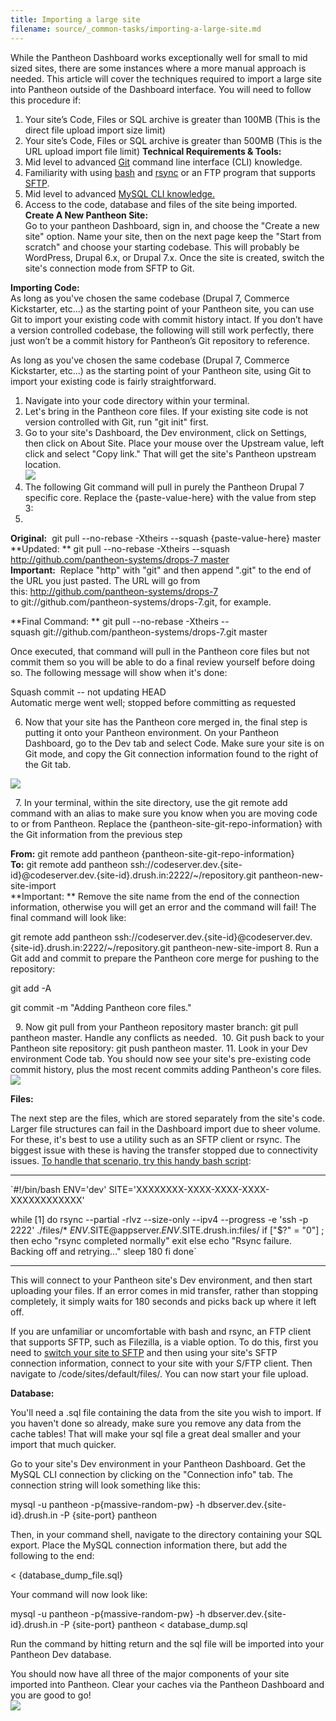 ```yaml
---
title: Importing a large site
filename: source/_common-tasks/importing-a-large-site.md
---
```


While the Pantheon Dashboard works exceptionally well for small to mid sized sites, there are some instances where a more manual approach is needed. This article will cover the techniques required to import a large site into Pantheon outside of the Dashboard interface. You will need to follow this procedure if:

1. Your site’s Code, Files or SQL archive is greater than 100MB (This is the direct file upload import size limit)
2. Your site’s Code, Files or SQL archive is greater than 500MB (This is the URL upload import file limit)
**Technical Requirements & Tools:**
1. Mid level to advanced [Git](http://git-scm.com/) command line interface (CLI) knowledge.
2. Familiarity with using [bash](http://www.gnu.org/software/bash/) and [rsync](http://rsync.samba.org/) or an FTP program that supports [SFTP](http://en.wikipedia.org/wiki/SFTP).
3. Mid level to advanced [MySQL CLI knowledge.](https://mariadb.com/kb/en/mariadb/documentation/clients-and-utilities/mysql-client/mysql-command-line-client/)
4. Access to the code, database and files of the site being imported.
**Create A New Pantheon Site:**  
Go to your pantheon Dashboard, sign in, and choose the "Create a new site" option. Name your site, then on the next page keep the "Start from scratch" and choose your starting codebase. This will probably be WordPress, Drupal 6.x, or Drupal 7.x. Once the site is created, switch the site's connection mode from SFTP to Git.  


**Importing Code:**  
As long as you've chosen the same codebase (Drupal 7, Commerce Kickstarter, etc...) as the starting point of your Pantheon site, you can use Git to import your existing code with commit history intact. If you don’t have a version controlled codebase, the following will still work perfectly, there just won’t be a commit history for Pantheon’s Git repository to reference.

As long as you've chosen the same codebase (Drupal 7, Commerce Kickstarter, etc...) as the starting point of your Pantheon site, using Git to import your existing code is fairly straightforward. 

1. Navigate into your code directory within your terminal.
2. Let's bring in the Pantheon core files. If your existing site code is not version controlled with Git, run "git init" first. 
3. Go to your site's Dashboard, the Dev environment, click on Settings, then click on About Site. Place your mouse over the Upstream value, left click and select "Copy link." That will get the site's Pantheon upstream location.   
 ![](https://pantheon-systems.desk.com/customer/portal/attachments/343668)
4. The following Git command will pull in purely the Pantheon Drupal 7 specific core. Replace the {paste-value-here} with the value from step 3:
5.
**Original:**  git pull --no-rebase -Xtheirs --squash {paste-value-here} master  
**Updated: ** git pull --no-rebase -Xtheirs --squash http://github.com/pantheon-systems/drops-7 master  
**Important:**  Replace "http" with "git" and then append ".git" to the end of the URL you just pasted. The URL will go from this: http://github.com/pantheon-systems/drops-7 to git://github.com/pantheon-systems/drops-7.git, for example.  


**Final Command: ** git pull --no-rebase -Xtheirs --squash git://github.com/pantheon-systems/drops-7.git master  


Once executed, that command will pull in the Pantheon core files but not commit them so you will be able to do a final review yourself before doing so. The following message will show when it's done:

Squash commit -- not updating HEAD  
Automatic merge went well; stopped before committing as requested

6. Now that your site has the Pantheon core merged in, the final step is putting it onto your Pantheon environment. On your Pantheon Dashboard, go to the Dev tab and select Code. Make sure your site is on Git mode, and copy the Git connection information found to the right of the Git tab.  


 ![](https://pantheon-systems.desk.com/customer/portal/attachments/335378)  
 
7. In your terminal, within the site directory, use the git remote add command with an alias to make sure you know when you are moving code to or from Pantheon. Replace the {pantheon-site-git-repo-information} with the Git information from the previous step  


**From:** git remote add pantheon {pantheon-site-git-repo-information}  
**To:** git remote add pantheon ssh://codeserver.dev.{site-id}@codeserver.dev.{site-id}.drush.in:2222/~/repository.git pantheon-new-site-import  
**Important: ** Remove the site name from the end of the connection information, otherwise you will get an error and the command will fail! The final command will look like:  


git remote add pantheon ssh://codeserver.dev.{site-id}@codeserver.dev.{site-id}.drush.in:2222/~/repository.git pantheon-new-site-import
8. Run a Git add and commit to prepare the Pantheon core merge for pushing to the repository:   


git add -A  
git commit -m "Adding Pantheon core files."  
 
9. Now git pull from your Pantheon repository master branch: git pull pantheon master. Handle any conflicts as needed. 
10. Git push back to your Pantheon site repository: git push pantheon master.
11. Look in your Dev environment Code tab. You should now see your site's pre-existing code commit history, plus the most recent commits adding Pantheon's core files.  
 ![](https://pantheon-systems.desk.com/customer/portal/attachments/343667)


**Files:**  
The next step are the files, which are stored separately from the site's code. Larger file structures can fail in the Dashboard import due to sheer volume. For these, it's best to use a utility such as an SFTP client or rsync. The biggest issue with these is having the transfer stopped due to connectivity issues. [To handle that scenario, try this handy bash script](https://www.evernote.com/shard/s404/sh/5bcfedb7-cda1-4647-9390-0112c2f9e703/f8defb098e992e2acd57280c4dcddb63):  


---------------------------  
`#!/bin/bash
ENV='dev'
SITE='XXXXXXXX-XXXX-XXXX-XXXX-XXXXXXXXXXXX'


while [1]
do
rsync --partial -rlvz --size-only --ipv4 --progress -e 'ssh -p 2222' ./files/* $ENV.$SITE@appserver.$ENV.$SITE.drush.in:files/
if ["$?" = "0"] ; then
echo "rsync completed normally"
exit
else
echo "Rsync failure. Backing off and retrying..."
sleep 180
fi
done`  


---------------------------  


This will connect to your Pantheon site's Dev environment, and then start uploading your files. If an error comes in mid transfer, rather than stopping completely, it simply waits for 180 seconds and picks back up where it left off.  


If you are unfamiliar or uncomfortable with bash and rsync, an FTP client that supports SFTP, such as Filezilla, is a viable option. To do this, first you need to [switch your site to SFTP](/documentation/getting-started/developing-on-pantheon-directly-with-sftp-mode/-enabling-sftp-mode) and then using your site's SFTP connection information, connect to your site with your S/FTP client. Then navigate to /code/sites/default/files/. You can now start your file upload.  


**Database:**  
You'll need a .sql file containing the data from the site you wish to import. If you haven't done so already, make sure you remove any data from the cache tables! That will make your sql file a great deal smaller and your import that much quicker.  


Go to your site's Dev environment in your Pantheon Dashboard. Get the MySQL CLI connection by clicking on the "Connection info" tab. The connection string will look something like this:  


mysql -u pantheon -p{massive-random-pw} -h dbserver.dev.{site-id}.drush.in -P {site-port} pantheon  


Then, in your command shell, navigate to the directory containing your SQL export. Place the MySQL connection information there, but add the following to the end:  


< {database\_dump\_file.sql}  


Your command will now look like:  


mysql -u pantheon -p{massive-random-pw} -h dbserver.dev.{site-id}.drush.in -P {site-port} pantheon < database\_dump.sql  


Run the command by hitting return and the sql file will be imported into your Pantheon Dev database.  


You should now have all three of the major components of your site imported into Pantheon. Clear your caches via the Pantheon Dashboard and you are good to go!  
 ![](https://pantheon-systems.desk.com/customer/portal/attachments/343671)  


 

